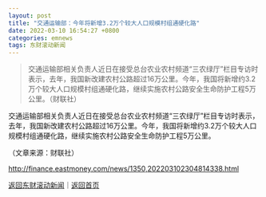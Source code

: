 ```yaml
---
layout: post
title: "交通运输部：今年将新增3.2万个较大人口规模村组通硬化路"
date: 2022-03-10 16:54:27 +0800
categories: emnews
tags: 东财滚动新闻
---
```

> 交通运输部相关负责人近日在接受总台农业农村频道“三农绿厅”栏目专访时表示，去年，我国新改建农村公路超过16万公里。今年，我国将新增约3.2万个较大人口规模村组通硬化路，继续实施农村公路安全生命防护工程5万公里。（财联社）

<p>交通运输部相关负责人近日在接受总台农业农村频道“三农绿厅”栏目专访时表示，去年，我国新改建农村公路超过16万公里。今年，我国将新增约3.2万个较大人口规模村组通硬化路，继续实施农村公路安全生命防护工程5万公里。</p><p class="em_media">（文章来源：财联社）</p>

<http://finance.eastmoney.com/news/1350,202203102304814338.html>

[返回东财滚动新闻](//finews.withounder.com/emnews/)｜[返回首页](//finews.withounder.com/)